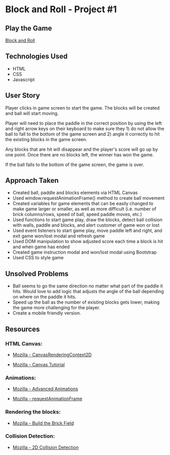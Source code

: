 # Block and Roll - Project #1

## Play the Game

[Block and Roll](https://meganmatthews44.github.io/)

## Technologies Used

- HTML
- CSS
- Javascript

## User Story

Player clicks in game screen to start the game. The blocks will be created and ball will start moving.

Player will need to place the paddle in the correct position by using the left and right arrow keys on their keyboard to make sure they 1) do not allow the ball to fall to the bottom of the game screen and 2) angle it correctly to hit the existing blocks in the game screen.

Any blocks that are hit will disappear and the player's score will go up by one point. Once there are no blocks left, the winner has won the game. 

If the ball falls to the bottom of the game screen, the game is over. 

## Approach Taken

- Created ball, paddle and blocks elements via HTML Canvas
- Used window.requestAnimationFrame() method to create ball movement
- Created variables for game elements that can be easily changed to make game larger or smaller, as well as more difficult (i.e. number of brick columns/rows, speed of ball, speed paddle moves, etc.)
- Used functions to start game play, draw the blocks, detect ball collision with walls, paddle and blocks, and alert customer of game won or lost 
- Used event listeners to start game play, move paddle left and right, and exit game won/lost modal and refresh game
- Used DOM manipulation to show adjusted score each time a block is hit and when game has ended
- Created game instruction modal and won/lost modal using Bootstrap
- Used CSS to style game

## Unsolved Problems

- Ball seems to go the same direction no matter what part of the paddle it hits. Would love to add logic that adjusts the angle of the ball depending on where on the paddle it hits.
- Speed up the ball as the number of existing blocks gets lower, making the game more challenging for the player. 
- Create a mobile friendly version.

## Resources

### HTML Canvas:

- [Mozilla - CanvasRenderingContext2D](https://developer.mozilla.org/en-US/docs/Web/API/CanvasRenderingContext2D)

- [Mozilla - Canvas Tutorial](https://developer.mozilla.org/en-US/docs/Web/API/Canvas_API/Tutorial)

### Animations:

- [Mozilla - Advanced Animations](https://developer.mozilla.org/en-US/docs/Web/API/Canvas_API/Tutorial/Advanced_animations)

- [Mozilla - requestAnimationFrame](https://developer.mozilla.org/en-US/docs/Web/API/window/requestAnimationFrame)

### Rendering the blocks:

- [Mozilla - Build the Brick Field](https://developer.mozilla.org/en-US/docs/Games/Tutorials/2D_Breakout_game_pure_JavaScript/Build_the_brick_field)

### Collision Detection:

- [Mozilla - 2D Collision Detection](https://developer.mozilla.org/en-US/docs/Games/Techniques/2D_collision_detection#circle_collision)